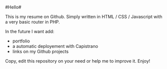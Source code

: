 ﻿#Hello#

This is my resume on Github. Simply written in HTML / CSS / Javascript with a very basic router in PHP.

In the future I want add:
+ portfolio 
+ a automatic deployement with Capistrano
+ links on my Github projects

Copy, edit this repository on your need or help me to improve it. Enjoy!